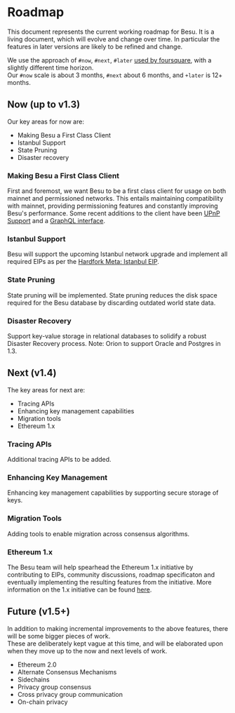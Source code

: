 # Roadmap
This document represents the current working roadmap for Besu.  It is a living document, which will 
evolve and change over time. In particular the features in later versions are likely to be refined and change.

We use the approach of  `#now`, `#next`, `#later` [used by foursquare](https://medium.com/@noah_weiss/now-next-later-roadmaps-without-the-drudgery-1cfe65656645), with a slightly different time horizon.  
Our `#now` scale is about 3 months, `#next` about 6 months, and `+later` is 12+ months.

## Now (up to v1.3)
Our key areas for now are:
* Making Besu a First Class Client
* Istanbul Support 
* State Pruning 
* Disaster recovery 

### Making Besu a First Class Client

First and foremost, we want Besu to be a first class client for usage on both mainnet and permissioned networks. 
This entails maintaining compatibility with mainnet, providing permissioning features and constantly improving Besu's performance. 
Some recent additions to the client have been [UPnP Support](https://docs.besu.pegasys.tech/en/latest/Configuring-Besu/Networking/Using-UPnP/)
and a [GraphQL interface](https://docs.besu.pegasys.tech/en/latest/Besu-API/GraphQL/). 

### Istanbul Support

Besu will support the upcoming Istanbul network upgrade and implement all required EIPs as per the [Hardfork Meta: Istanbul EIP](https://eips.ethereum.org/EIPS/eip-1679). 

### State Pruning 

State pruning will be implemented. State pruning reduces the disk space required for the Besu database by discarding outdated world state data. 

### Disaster Recovery

Support key-value storage in relational databases to solidify a robust Disaster Recovery process. Note: Orion to support Oracle and Postgres in 1.3. 

## Next (v1.4)
The key areas for next are:
* Tracing APIs
* Enhancing key management capabilities 
* Migration tools  
* Ethereum 1.x 

### Tracing APIs 

Additional tracing APIs to be added. 

### Enhancing Key Management

Enhancing key management capabilities by supporting secure storage of keys. 

### Migration Tools

Adding tools to enable migration across consensus algorithms. 

### Ethereum 1.x

The Besu team will help spearhead the Ethereum 1.x initiative by contributing to EIPs, community discussions, roadmap specificaton and eventually implementing the resulting features from the initiative. More information on the 1.x initiative can be found [here](https://docs.ethhub.io/ethereum-roadmap/ethereum-1.x/). 

## Future (v1.5+) 
In addition to making incremental improvements to the above features, there will be some bigger pieces of work.  
These are deliberately kept vague at this time, and will be elaborated upon when they move up to the now and next levels of work.

* Ethereum 2.0
* Alternate Consensus Mechanisms
* Sidechains
* Privacy group consensus 
* Cross privacy group communication 
* On-chain privacy 
